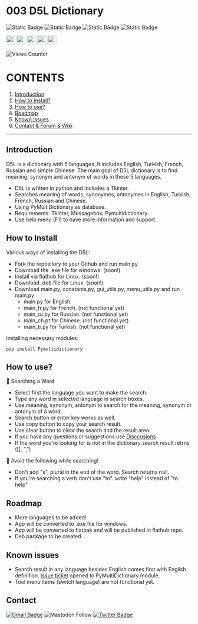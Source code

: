 # 003 D5L Dictionary

![Static Badge](https://img.shields.io/badge/python-tkinter-blue?logo=python)
![Static Badge](https://img.shields.io/badge/python-pymultidictionary-blue?logo=python)
![Static Badge](https://img.shields.io/badge/IDE-VsCode-blue)
![Static Badge](https://img.shields.io/badge/D5L-Dictionary-orange)


<img src="https://hatscripts.github.io/circle-flags/flags/uk.svg" width="24"> <img src="https://hatscripts.github.io/circle-flags/flags/tr.svg" width="24"> <img src="https://hatscripts.github.io/circle-flags/flags/fr.svg" width="24"> <img src="https://hatscripts.github.io/circle-flags/flags/cn.svg" width="24"> <img src="https://hatscripts.github.io/circle-flags/flags/ru.svg" width="24">


![Views Counter](https://views-counter.vercel.app/badge?pageId=https%3A%2F%2Fgithub%2Ecom%2Fstorlak%2FPythonMiniProjects&leftColor=000000&rightColor=0adb3f&type=total&label=Viewers&style=none)

# CONTENTS

1. [Introduction](#introduction)
2. [How to Install?](#how-to-install)
3. [How to use?](#how-to-use)
4. [Roadmap](#roadmap)
5. [Known issues](#known-issues)
6. [Contact & Forum & Wiki](#contact)

**********************************

## Introduction

D5L is a dictionary with 5 languages. It includes English, Turkish, French, Russian and simple Chinese.
The main goal of D5L dictionary is to find meaning, synonym and antonym of words in these 5 languages.

- D5L is written in python and includes a Tkinter.
- Searches meaning of words, synonymes, antonymes in English, Turkish, French, Russian and Chinese.
- Using PyMultiDictionary as database.
- Requirements: Tkinter, Messagebox, Pymultidictionary.
- Use help menu (F1) to have more information and support.

## How to Install

Various ways of installing the D5L:

- Fork the repository to your Github and run main.py
- Download the .exe file for windows. (soon!)
- Install via flathub for Linux. (soon!)
- Download .deb file for Linux. (soon!)
- Download main.py, constants,py, gui_utils.py, menu_utils.py and run main.py
    - main.py for English. 
    - main_fr.py for French. (not functional yet)
    - main_ru.py for Russian. (not functional yet)
    - main_ch.pt for Chinese. (not functional yet)
    - main_tr.py for Turkish. (not functional yet)

Installing necessary modules:

```
pip install Pymultidictionary
```

## How to use?

🌟 Searching a Word

- Select first the language you want to make the search.
- Type any word in selected language in search boxes.
- Use meaning, synonym, antonym to search for the meaning, synonym or antonym of a word.
- Search button or enter key works as well.
- Use copy button to copy your search result.
- Use clear button to clear the search and the result area.
- If you have any questions or suggestions use [Disccusions](https://github.com/storlak/PythonMiniProjects/discussions)
- If the word you're looking for is not in the dictionary search result retrns ([], ",")

🌟 Avoid the following while searching!

- Don't add "s", plural in the end of the word. Search returns null.
- If you're searching a verb don't use "to". write "help" instead of "to help"

## Roadmap

- More languages to be added!
- App will be converted to .exe file for windows.
- App will be converted to flatpak and will be published in flathub repo.
- Deb package to be created.

## Known issues

- Search result in any language besides English comes first with English definition. [Issue ticket](https://github.com/storlak/PythonMiniProjects/issues/2) opened to PyMultiDictionary module.
- Tool menu items (switch language) are not functional yet.

## Contact
[![Gmail Badge](https://img.shields.io/badge/-serdartorlak-c14438?style=flat&logo=Gmail&logoColor=white&link=mailto:serdartorlak@gmail.com)](mailto:serdartorlak@gmail.com)
![Mastodon Follow](https://img.shields.io/mastodon/follow/111266776829036638?style=flat&logo=mastodon&color=blue)
[![Twitter Badge](https://img.shields.io/badge/-@serdartorlak-1ca0f1?style=flat&labelColor=1ca0f1&logo=twitter&logoColor=white&link=https://twitter.com/serdartorlak)](https://twitter.com/serdartorlak)


